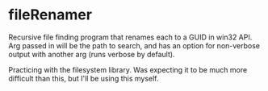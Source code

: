 # fileRenamer
Recursive file finding program that renames each to a GUID in win32 API. Arg passed in will be the path to search, and has an option for non-verbose output with another arg (runs verbose by default).

Practicing with the filesystem library. Was expecting it to be much more difficult than this, but I'll be using this myself.
